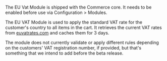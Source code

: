 The EU Vat Module is shipped with the Commerce core. It needs to be enabled before use via Configuration > Modules. 

The EU VAT Module is used to apply the standard VAT rate for the customer's country to all items in the cart. It retrieves the current VAT rates from [euvatrates.com](https://euvatrates.com/) and caches them for 3 days. 

The module does not currently validate or apply different rules depending on the customers' VAT registration number, if provided, but that's something that we intend to add before the beta release. 
